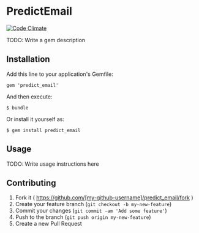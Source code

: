 # PredictEmail
[![Code Climate](https://codeclimate.com/repos/53ff211a6956807cee01ecad/badges/9f8afa9a0ff41f8e85ff/gpa.svg)](https://codeclimate.com/repos/53ff211a6956807cee01ecad/feed)

TODO: Write a gem description

## Installation

Add this line to your application's Gemfile:

    gem 'predict_email'

And then execute:

    $ bundle

Or install it yourself as:

    $ gem install predict_email

## Usage

TODO: Write usage instructions here

## Contributing

1. Fork it ( https://github.com/[my-github-username]/predict_email/fork )
2. Create your feature branch (`git checkout -b my-new-feature`)
3. Commit your changes (`git commit -am 'Add some feature'`)
4. Push to the branch (`git push origin my-new-feature`)
5. Create a new Pull Request
